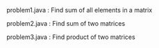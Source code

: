 problem1.java : Find sum of all elements in a matrix

problem2.java : Find sum of two matrices

problem3.java : Find product of two matrices

